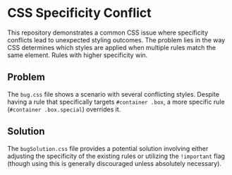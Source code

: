 # CSS Specificity Conflict

This repository demonstrates a common CSS issue where specificity conflicts lead to unexpected styling outcomes. The problem lies in the way CSS determines which styles are applied when multiple rules match the same element. Rules with higher specificity win.

## Problem

The `bug.css` file shows a scenario with several conflicting styles. Despite having a rule that specifically targets `#container .box`, a more specific rule (`#container .box.special`) overrides it.

## Solution

The `bugSolution.css` file provides a potential solution involving either adjusting the specificity of the existing rules or utilizing the `!important` flag (though using this is generally discouraged unless absolutely necessary).